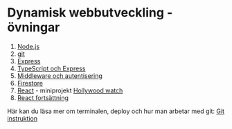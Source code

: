 # Dynamisk webbutveckling - övningar

1. [Node.js](node.md)
1. [git](git.md)
1. [Express](express.md)
1. [TypeScript och Express](typescript.md)
1. [Middleware och autentisering](auth.md)
1. [Firestore](firestore.md)
1. [React](react.md) - miniprojekt [Hollywood watch](hollywood-watch.md)
1. [React fortsättning](react2.md)

Här kan du läsa mer om terminalen, deploy och hur man arbetar med git:
[Git instruktion](https://github.com/lejonmanen/git-instruktion)
